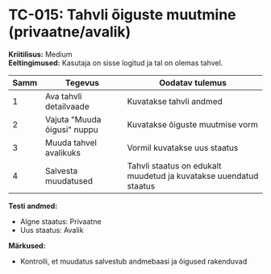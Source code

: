 # TC-015: Tahvli õiguste muutmine (privaatne/avalik)
**Kriitilisus:** Medium  
**Eeltingimused:** Kasutaja on sisse logitud ja tal on olemas tahvel.

| Samm | Tegevus | Oodatav tulemus |
|------|---------|-----------------|
| 1    | Ava tahvli detailvaade | Kuvatakse tahvli andmed |
| 2    | Vajuta "Muuda õigusi" nuppu | Kuvatakse õiguste muutmise vorm |
| 3    | Muuda tahvel avalikuks | Vormil kuvatakse uus staatus |
| 4    | Salvesta muudatused | Tahvli staatus on edukalt muudetud ja kuvatakse uuendatud staatus |

**Testi andmed:**
- Algne staatus: Privaatne
- Uus staatus: Avalik

**Märkused:**
- Kontrolli, et muudatus salvestub andmebaasi ja õigused rakenduvad 